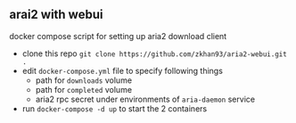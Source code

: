 ## arai2 with webui

docker compose script for setting up aria2 download client

- clone this repo `git clone https://github.com/zkhan93/aria2-webui.git .`
- edit `docker-compose.yml` file to specify following things
    - path for `downloads` volume
    - path for `completed` volume
    - aria2 rpc secret under environments of `aria-daemon` service
- run `docker-compose -d up` to start the 2 containers


